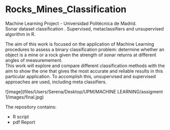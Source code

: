 # Rocks_Mines_Classification
Machine Learning Project - Universidad Politécnica de Madrid.  
Sonar dataset classification . Supervised, metaclassifiers and unsupervised algorithm in R.  
  
The aim of this work is focused on the application of Machine Learning procedures to assess a binary classification problem: determine whether an object is a mine or a rock given the strength of sonar returns at different angles of measuremement.  
This work will explore and compare different classification methods with the aim to show the one that gives the most accurate and reliable results in this particular application.
To accomplish this, unsupervised and supervised approaches are used, including meta classifiers.  

![image](files/Users/Serena/Desktop/UPM/MACHINE LEARNING/assigment 1/images/final.jpg)
  
The repository contains: 
- R script
- pdf Report
